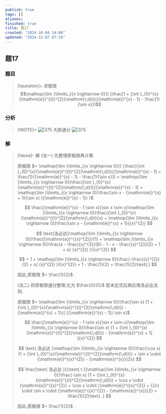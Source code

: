 ```yaml
---
publish: true
tags: []
aliases: 
finished: true
title: 题17
created: "2024-10-04 14:06"
updated: "2024-12-07 07:34"
---
```

## 题17
### 题目
> [!question]+
> 求极限
> $$\mathop{\lim }\limits_{{x \rightarrow 0}}( {\frac{1 + {\int }_{0}^{x}{\mathrm{e}}^{{t}^{2}}\mathrm{\;d}t}{{\mathrm{e}}^{x} - 1} - \frac{1}{\sin x}})$$ 
### 分析
> [!NOTE]+
> ![|375](https://img.hwenyi.live/202412180044748.webp)
> 大胆通分
> ![|375](https://img.hwenyi.live/202412071534131.webp)
### 解
> [!done]-
> 解 (法一) 先整理原极限再计算.
> 
> 原极限 $= \mathop{\lim }\limits_{{x \rightarrow 0}}( {\frac{{\int }_{0}^{x}{\mathrm{e}}^{{t}^{2}}\mathrm{\;d}t}{{\mathrm{e}}^{x} - 1} + \frac{1}{{\mathrm{e}}^{x} - 1} - \frac{1}{\sin x}}) = \mathop{\lim }\limits_{{x \rightarrow 0}}\frac{{\int }_{0}^{x}{\mathrm{e}}^{{t}^{2}}\mathrm{\;d}t}{{\mathrm{e}}^{x} - 1} + \mathop{\lim }\limits_{{x \rightarrow 0}}\frac{\sin x - {\mathrm{e}}^{x} + 1}{\sin x( {{\mathrm{e}}^{x} - 1}) }$
> 
> $$
> \frac{{\mathrm{e}}^{x} - 1 \sim x}{\sin x \sim x}\mathop{\lim }\limits_{{x \rightarrow 0}}\frac{{\int }_{0}^{x}{\mathrm{e}}^{{t}^{2}}\mathrm{\;d}t}{x} + \mathop{\lim }\limits_{{x \rightarrow 0}}\frac{\sin x - {\mathrm{e}}^{x} + 1}{{x}^{2}}
> $$
> 
> $$
> \text{洛必达}\mathop{\lim }\limits_{{x \rightarrow 0}}\frac{{\mathrm{e}}^{{x}^{2}}}{1} + \mathop{\lim }\limits_{{x \rightarrow 0}}\frac{x - \frac{{x}^{3}}{6} - 1 - x - \frac{{x}^{2}}{2} + 1 + o( {x}^{2}) }{{x}^{2}}
> $$
> 
> $$
> = 1 + \mathop{\lim }\limits_{{x \rightarrow 0}}\frac{-\frac{{x}^{2}}{2} + o( {x}^{2}) }{{x}^{2}} = 1 - \frac{1}{2} = \frac{1}{2}\text{.}
> $$
> 
> 因此,原极限 $= \frac{1}{2}$ .
> 
> (法二) 将原极限通分整理,化为 $\frac{0}{0}$ 型未定式后再应用洛必达法则.
> 
> 原极限 $= \mathop{\lim }\limits_{{x \rightarrow 0}}\frac{\sin x( {1 + {\int }_{0}^{x}{\mathrm{e}}^{{t}^{2}}\mathrm{\;d}t}) - {\mathrm{e}}^{x} + 1}{( {{\mathrm{e}}^{x} - 1}) \sin x}$
> 
> $$
> \frac{{\mathrm{e}}^{x} - 1 \sim x}{\sin x \sim x}\mathop{\lim }\limits_{{x \rightarrow 0}}\frac{\sin x( {1 + {\int }_{0}^{x}{\mathrm{e}}^{{t}^{2}}\mathrm{\;d}t}) - {\mathrm{e}}^{x} + 1}{{x}^{2}}
> $$
> 
> $$
> \text{ 洛必达 }\mathop{\lim }\limits_{{x \rightarrow 0}}\frac{\cos x( {1 + {\int }_{0}^{x}{\mathrm{e}}^{{t}^{2}}\mathrm{\;d}t}) + \sin x \cdot {\mathrm{e}}^{{x}^{2}} - {\mathrm{e}}^{x}}{2x}
> $$
> 
> $$
> \frac{\text{ 洛必达 }}{\text{ t }}\mathop{\lim }\limits_{{x \rightarrow 0}}\frac{-\sin x( {1 + {\int }_{0}^{x}{\mathrm{e}}^{{t}^{2}}\mathrm{\;d}t}) + \cos x \cdot {\mathrm{e}}^{{x}^{2}} + \cos x \cdot {\mathrm{e}}^{{x}^{2}} + {2x} \cdot \sin x \cdot {\mathrm{e}}^{{x}^{2}} - {\mathrm{e}}^{x}}{2} = \frac{1}{2}\text{. }
> $$
> 
> 因此,原极限 $= \frac{1}{2}$ .